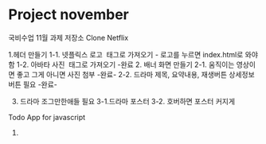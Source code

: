 # Project november
국비수업 11월 과제 저장소
Clone Netflix

1.헤더 만들기
    1-1. 넷플릭스 로고 <img> 태그로 가져오기 
        - 로고를 누르면 index.html로 와야함
    1-2. 아바타 사진 <img> 태그로 가져오기 -완료
2. 배너 화면 만들기
    2-1. 움직이는 영상이면 좋고 그게 아니면 사진 첨부 -완료-
    2-2. 드라마 제목, 요약내용, 재생버튼 상세정보 버튼 필요 -완료-

3. 드라마 조그만한애들 필요
    3-1.드라마 포스터
    3-2. 호버하면 포스터 커지게 




Todo App for javascript

1.